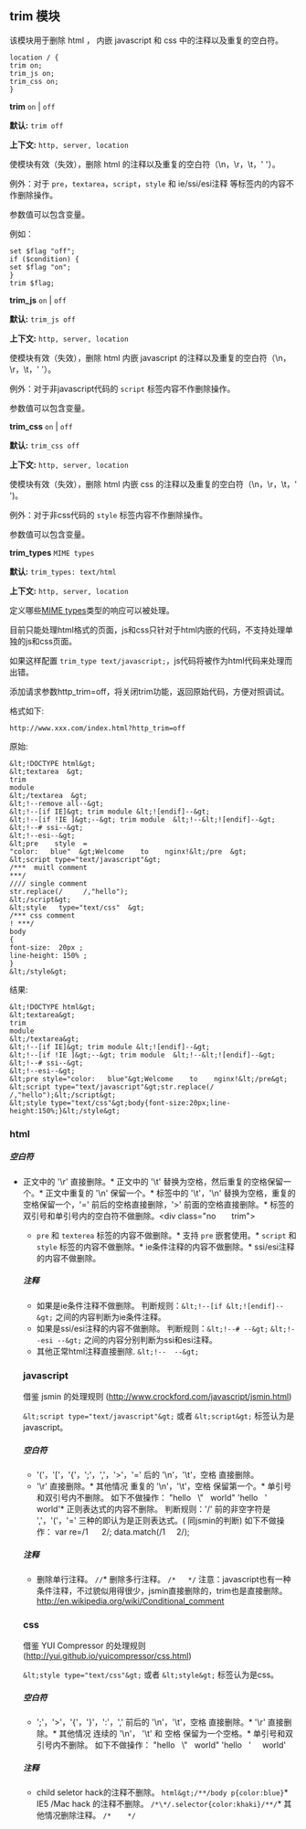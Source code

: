 ## trim 模块

该模块用于删除 html ， 内嵌 javascript 和 css 中的注释以及重复的空白符。

```
location / {
trim on;
trim_js on;
trim_css on;
}
```


**trim** `on` | `off`

**默认:** `trim off`

**上下文:** `http, server, location`

使模块有效（失效），删除 html 的注释以及重复的空白符（\n，\r，\t，' '）。

例外：对于 `pre`，`textarea`，`script`，`style` 和 ie/ssi/esi注释 等标签内的内容不作删除操作。

参数值可以包含变量。

例如：

```
set $flag "off";
if ($condition) {
set $flag "on";
}
trim $flag;
```

**trim_js** `on` | `off`

**默认:** `trim_js off`

**上下文:** `http, server, location`

使模块有效（失效），删除 html 内嵌 javascript 的注释以及重复的空白符（\n，\r，\t，' '）。

例外：对于非javascript代码的 `script` 标签内容不作删除操作。

参数值可以包含变量。

**trim_css** `on` | `off`

**默认:** `trim_css off`

**上下文:** `http, server, location`

使模块有效（失效），删除 html 内嵌 css 的注释以及重复的空白符（\n，\r，\t，' ')。

例外：对于非css代码的 `style` 标签内容不作删除操作。

参数值可以包含变量。

**trim_types** `MIME types`

**默认:** `trim_types: text/html`

**上下文:** `http, server, location`

定义哪些[MIME types](http://en.wikipedia.org/wiki/MIME_type)类型的响应可以被处理。

目前只能处理html格式的页面，js和css只针对于html内嵌的代码，不支持处理单独的js和css页面。

如果这样配置 `trim_type text/javascript;`，js代码将被作为html代码来处理而出错。

添加请求参数http_trim=off，将关闭trim功能，返回原始代码，方便对照调试。

格式如下:

`http://www.xxx.com/index.html?http_trim=off`

原始:

```
&lt;!DOCTYPE html&gt;
&lt;textarea  &gt;
trim
module
&lt;/textarea  &gt;
&lt;!--remove all--&gt;
&lt;!--[if IE]&gt; trim module &lt;![endif]--&gt;
&lt;!--[if !IE ]&gt;--&gt; trim module  &lt;!--&lt;![endif]--&gt;
&lt;!--# ssi--&gt;
&lt;!--esi--&gt;
&lt;pre    style  =
"color:   blue"  &gt;Welcome    to    nginx!&lt;/pre  &gt;
&lt;script type="text/javascript"&gt;
/***  muitl comment
***/
//// single comment
str.replace(/     /,"hello");
&lt;/script&gt;
&lt;style   type="text/css"  &gt;
/*** css comment
! ***/
body
{
font-size:  20px ;
line-height: 150% ;
}
&lt;/style&gt;
```

结果:

```
&lt;!DOCTYPE html&gt;
&lt;textarea&gt;
trim
module
&lt;/textarea&gt;
&lt;!--[if IE]&gt; trim module &lt;![endif]--&gt;
&lt;!--[if !IE ]&gt;--&gt; trim module  &lt;!--&lt;![endif]--&gt;
&lt;!--# ssi--&gt;
&lt;!--esi--&gt;
&lt;pre style="color:   blue"&gt;Welcome    to    nginx!&lt;/pre&gt;
&lt;script type="text/javascript"&gt;str.replace(/     /,"hello");&lt;/script&gt;
&lt;style type="text/css"&gt;body{font-size:20px;line-height:150%;}&lt;/style&gt;
```

### html

##### 空白符

*   正文中的 '\r' 直接删除。*   正文中的 '\t' 替换为空格，然后重复的空格保留一个。*   正文中重复的 '\n' 保留一个。*   标签中的 '\t'，'\n' 替换为空格，重复的空格保留一个，'=' 前后的空格直接删除，'>' 前面的空格直接删除。*   标签的双引号和单引号内的空白符不做删除。\<div class="no &nbsp; &nbsp; &nbsp;  trim"\>
    *   `pre` 和 `texterea` 标签的内容不做删除。*   支持 `pre` 嵌套使用。*   `script` 和 `style` 标签的内容不做删除。*   ie条件注释的内容不做删除。*   ssi/esi注释的内容不做删除。

    ##### 注释

    *   如果是ie条件注释不做删除。
    判断规则：`&lt;!--[if &lt;![endif]--&gt;`  之间的内容判断为ie条件注释。
    *   如果是ssi/esi注释的内容不做删除。
    判断规则：`&lt;!--# --&gt;`  `&lt;!--esi --&gt;`  之间的内容分别判断为ssi和esi注释。
    *   其他正常html注释直接删除.  `&lt;!--  --&gt;`

    ### javascript

    借鉴 jsmin 的处理规则 (http://www.crockford.com/javascript/jsmin.html)

    `&lt;script type="text/javascript"&gt;` 或者 `&lt;script&gt;` 标签认为是javascript。

    ##### 空白符

    *   '('，'['，'{'，';'，','，'>'，'=' 后的 '\n'，'\t'，空格 直接删除。
    *   '\r' 直接删除。*   其他情况 重复的 '\n'，'\t'，空格 保留第一个。*   单引号和双引号内不删除。
    如下不做操作：
    "hello   &nbsp;   \\"  &nbsp;   world"
    'hello  &nbsp;       \'  &nbsp;   world'*   正则表达式的内容不删除。
    判断规则：'/' 前的非空字符是 ','，'('，'=' 三种的即认为是正则表达式。( 同jsmin的判断)
    如下不做操作：
    var re=/1 &nbsp; &nbsp; &nbsp;2/;
    data.match(/1  &nbsp;  &nbsp; 2/);

    ##### 注释

    *   删除单行注释。  `//`*   删除多行注释。  `/*   */`
    注意：javascript也有一种条件注释，不过貌似用得很少，jsmin直接删除的，trim也是直接删除。
    http://en.wikipedia.org/wiki/Conditional_comment

    ### css

    借鉴 YUI Compressor 的处理规则 (http://yui.github.io/yuicompressor/css.html)

    `&lt;style type="text/css"&gt;` 或者 `&lt;style&gt;` 标签认为是css。

    ##### 空白符

    *   ';'，'>'，'{'，'}'，':'，',' 前后的 '\n'，'\t'，空格 直接删除。*   '\r' 直接删除。*   其他情况 连续的 '\n'， '\t' 和 空格 保留为一个空格。*   单引号和双引号内不删除。
    如下不做操作：
    "hello   &nbsp;  \\\"  &nbsp;    world"
    'hello  &nbsp;   \'   &nbsp;  &nbsp;   world'

    ##### 注释

    *   child seletor hack的注释不删除。
    `html&gt;/**/body p{color:blue}`*   IE5 /Mac hack 的注释不删除。
    `/*\*/.selector{color:khaki}/**/`*   其他情况删除注释。  `/*    */`
